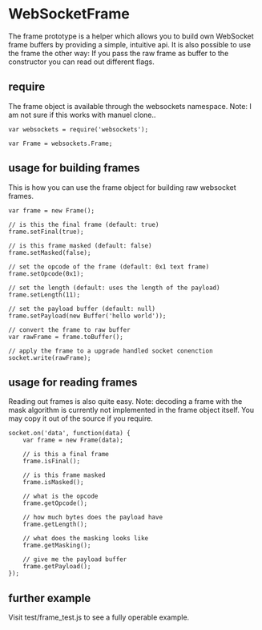 # WebSocketFrame

The frame prototype is a helper which allows you to build own WebSocket frame
buffers by providing a simple, intuitive api. It is also possible to use the
frame the other way: If you pass the raw frame as buffer to the constructor
you can read out different flags.



## require

The frame object is available through the websockets namespace.
Note: I am not sure if this works with manuel clone..

```
var websockets = require('websockets');

var Frame = websockets.Frame;
```



## usage for building frames

This is how you can use the frame object for building raw websocket frames.

```
var frame = new Frame();

// is this the final frame (default: true)
frame.setFinal(true);

// is this frame masked (default: false)
frame.setMasked(false);

// set the opcode of the frame (default: 0x1 text frame)
frame.setOpcode(0x1);

// set the length (default: uses the length of the payload)
frame.setLength(11);

// set the payload buffer (default: null)
frame.setPayload(new Buffer('hello world'));

// convert the frame to raw buffer
var rawFrame = frame.toBuffer();

// apply the frame to a upgrade handled socket conenction
socket.write(rawFrame);
```



## usage for reading frames

Reading out frames is also quite easy.
Note: decoding a frame with the mask algorithm is currently not implemented
in the frame object itself. You may copy it out of the source if you require.

```
socket.on('data', function(data) {
    var frame = new Frame(data);

    // is this a final frame
    frame.isFinal(); 

    // is this frame masked
    frame.isMasked();

    // what is the opcode
    frame.getOpcode();

    // how much bytes does the payload have
    frame.getLength();

    // what does the masking looks like
    frame.getMasking();

    // give me the payload buffer
    frame.getPayload();
});
```



## further example

Visit test/frame_test.js to see a fully operable example.